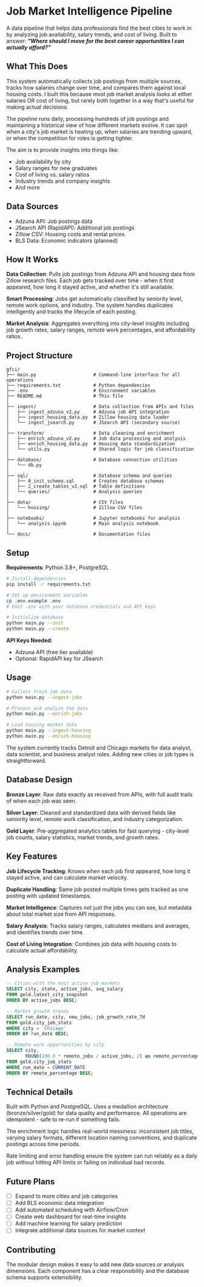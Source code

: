 # Job Market Intelligence Pipeline

A data pipeline that helps data professionals find the best cities to work in by analyzing job availability, salary trends, and cost of living. Built to answer: **_"Where should I move for the best career opportunities I can actually afford?"_**

## What This Does

This system automatically collects job postings from multiple sources, tracks how salaries change over time, and compares them against local housing costs. I built this because most job market analysis looks at either salaries OR cost of living, but rarely both together in a way that's useful for making actual decisions.

The pipeline runs daily, processing hundreds of job postings and maintaining a historical view of how different markets evolve. It can spot when a city's job market is heating up, when salaries are trending upward, or when the competition for roles is getting tighter.

The aim is to provide insights into things like:

- Job availability by city
- Salary ranges for new graduates
- Cost of living vs. salary ratios
- Industry trends and company insights
- And more

## Data Sources

- Adzuna API: Job postings data
- JSearch API (RapidAPI): Additional job postings
- Zillow CSV: Housing costs and rental prices
- BLS Data: Economic indicators (planned)

## How It Works

**Data Collection**: Pulls job postings from Adzuna API and housing data from Zillow research files. Each job gets tracked over time - when it first appeared, how long it stayed active, and whether it's still available.

**Smart Processing**: Jobs get automatically classified by seniority level, remote work options, and industry. The system handles duplicates intelligently and tracks the lifecycle of each posting.

**Market Analysis**: Aggregates everything into city-level insights including job growth rates, salary ranges, remote work percentages, and affordability ratios.

## Project Structure

```
gfci/
├── main.py                     # Command-line interface for all operations
├── requirements.txt            # Python dependencies
├── .env                        # Environment variables
├── README.md                   # This file
│
├── ingest/                     # Data collection from APIs and files
│   ├── ingest_adzuna_v2.py     # Adzuna job API integration
│   ├── ingest_housing_data.py  # Zillow housing data loader
│   └── ingest_jsearch.py       # JSearch API (secondary source)
│
├── transform/                  # Data cleaning and enrichment
│   ├── enrich_adzuna_v2.py     # Job data processing and analysis
│   ├── enrich_housing_data.py  # Housing data standardization
│   └── utils.py                # Shared logic for job classification
│
├── database/                   # Database connection utilities
│   └── db.py
│
├── sql/                        # Database schema and queries
│   ├── 0_init_schema.sql       # Creates database schemas
│   ├── 2_create_tables_v2.sql  # Table definitions
│   └── queries/                # Analysis queries
│
├── data/                       # CSV files
│   └── housing/                # Zillow CSV files
│
├── notebooks/                  # Jupyter notebooks for analysis
│   └── analysis.ipynb          # Main analysis notebook
│
└── docs/                       # Documentation files
```

## Setup

**Requirements**: Python 3.8+, PostgreSQL

```bash
# Install dependencies
pip install -r requirements.txt

# Set up environment variables
cp .env.example .env
# Edit .env with your database credentials and API keys

# Initialize database
python main.py --init
python main.py --create
```

**API Keys Needed**:

- Adzuna API (free tier available)
- Optional: RapidAPI key for JSearch

## Usage

```bash
# Collect fresh job data
python main.py --ingest-jobs

# Process and analyze the data
python main.py --enrich-jobs

# Load housing market data
python main.py --ingest-housing
python main.py --enrich-housing
```

The system currently tracks Detroit and Chicago markets for data analyst, data scientist, and business analyst roles. Adding new cities or job types is straightforward.

## Database Design

**Bronze Layer**: Raw data exactly as received from APIs, with full audit trails of when each job was seen.

**Silver Layer**: Cleaned and standardized data with derived fields like seniority level, remote work classification, and industry categorization.

**Gold Layer**: Pre-aggregated analytics tables for fast querying - city-level job counts, salary statistics, market trends, and growth rates.

## Key Features

**Job Lifecycle Tracking**: Knows when each job first appeared, how long it stayed active, and can calculate market velocity.

**Duplicate Handling**: Same job posted multiple times gets tracked as one posting with updated timestamps.

**Market Intelligence**: Captures not just the jobs you can see, but metadata about total market size from API responses.

**Salary Analysis**: Tracks salary ranges, calculates medians and averages, and identifies trends over time.

**Cost of Living Integration**: Combines job data with housing costs to calculate actual affordability.

## Analysis Examples

```sql
-- Cities with the most active job markets
SELECT city, state, active_jobs, avg_salary
FROM gold.latest_city_snapshot
ORDER BY active_jobs DESC;

-- Market growth trends
SELECT run_date, city, new_jobs, job_growth_rate_7d
FROM gold.city_job_stats
WHERE city = 'Chicago'
ORDER BY run_date DESC;

-- Remote work opportunities by city
SELECT city,
       ROUND(100.0 * remote_jobs / active_jobs, 2) as remote_percentage
FROM gold.city_job_stats
WHERE run_date = CURRENT_DATE
ORDER BY remote_percentage DESC;
```

## Technical Details

Built with Python and PostgreSQL. Uses a medallion architecture (bronze/silver/gold) for data quality and performance. All operations are idempotent - safe to re-run if something fails.

The enrichment logic handles real-world messiness: inconsistent job titles, varying salary formats, different location naming conventions, and duplicate postings across time periods.

Rate limiting and error handling ensure the system can run reliably as a daily job without hitting API limits or failing on individual bad records.

## Future Plans

- [ ] Expand to more cities and job categories
- [ ] Add BLS economic data integration
- [ ] Add automated scheduling with Airflow/Cron
- [ ] Create web dashboard for real-time insights
- [ ] Add machine learning for salary prediction
- [ ] Integrate additional data sources for market context

## Contributing

The modular design makes it easy to add new data sources or analysis dimensions. Each component has a clear responsibility and the database schema supports extensibility.

